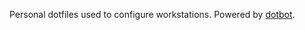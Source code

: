 Personal dotfiles used to configure workstations. Powered by [dotbot](https://github.com/anishathalye/dotbot).
